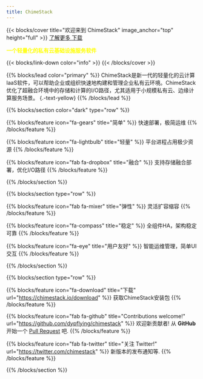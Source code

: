 ```yaml
---
title: ChimeStack
---
```


{{< blocks/cover title="欢迎来到 ChimeStack" image_anchor="top" height="full"  >}}
<a class="btn btn-lg btn-primary me-3 mb-4" href="/docs/">
  了解更多 <i class="fas fa-arrow-alt-circle-right ms-2"></i>
</a>
<a class="btn btn-lg btn-secondary me-3 mb-4" href="https://github.com/dypflying/chimestack">
  下载 <i class="fab fa-github ms-2 "></i>
</a>
<p class="lead mt-5" style="color:yellow;"><b>一个轻量化的私有云基础设施服务软件</b></p>
{{< blocks/link-down color="info" >}}
{{< /blocks/cover >}}


{{% blocks/lead color="primary" %}}
ChimeStack是新一代的轻量化的云计算IaaS软件，可以帮助企业或组织快速地构建和管理企业私有云环境。ChimeStack优化了超融合环境中的存储和计算的I/O路径，尤其适用于小规模私有云、边缘计算服务场景。
{.-text-yellow}
{{% /blocks/lead %}}


{{% blocks/section color="dark" type="row" %}}

{{% blocks/feature icon="fa-gears" title="简单"  %}}
快速部署，极简运维
{{% /blocks/feature %}}


{{% blocks/feature icon="fa-lightbulb" title="轻量"  %}}
平台进程占用极少资源
{{% /blocks/feature %}}

{{% blocks/feature icon="fab fa-dropbox" title="融合" %}}
支持存储融合部署，优化I/O路径
{{% /blocks/feature %}}

{{% /blocks/section %}}


{{% blocks/section type="row" %}}

{{% blocks/feature icon="fab fa-mixer" title="弹性" %}}
灵活扩容缩容
{{% /blocks/feature %}}

{{% blocks/feature icon="fa-compass" title="稳定"  %}}
全组件HA，架构稳定可靠
{{% /blocks/feature %}}

{{% blocks/feature icon="fa-eye" title="用户友好" %}}
智能运维管理，简单UI交互
{{% /blocks/feature %}}

{{% /blocks/section %}}


{{% blocks/section type="row" %}}

{{% blocks/feature icon="fa-download" title="下载" url="https://chimestack.io/download" %}}
获取ChimeStack安装包
{{% /blocks/feature %}}

{{% blocks/feature icon="fab fa-github" title="Contributions welcome!"
    url="https://github.com/dypflying/chimestack" %}}
欢迎新贡献者! 从 **GitHub** 开始一个 [Pull Request](https://github.com/dypflying/chimestack/pulls) 吧. 
{{% /blocks/feature %}}

{{% blocks/feature icon="fab fa-twitter" title="关注 Twitter!"
    url="https://twitter.com/chimestack" %}}
新版本的发布通知等.
{{% /blocks/feature %}}

{{% /blocks/section %}}